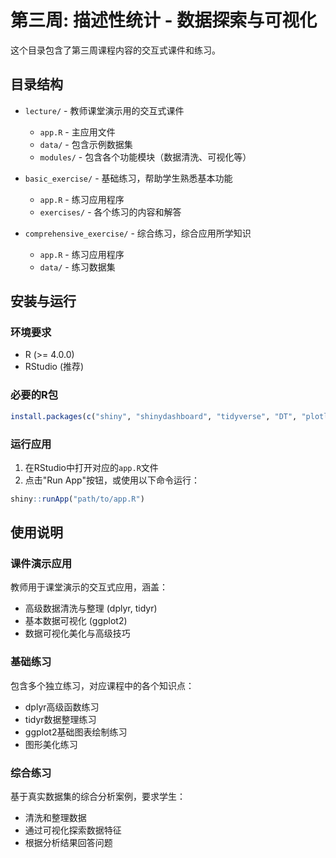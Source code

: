 # 第三周: 描述性统计 - 数据探索与可视化

这个目录包含了第三周课程内容的交互式课件和练习。

## 目录结构

- `lecture/` - 教师课堂演示用的交互式课件
  - `app.R` - 主应用文件 
  - `data/` - 包含示例数据集
  - `modules/` - 包含各个功能模块（数据清洗、可视化等）

- `basic_exercise/` - 基础练习，帮助学生熟悉基本功能
  - `app.R` - 练习应用程序
  - `exercises/` - 各个练习的内容和解答

- `comprehensive_exercise/` - 综合练习，综合应用所学知识
  - `app.R` - 练习应用程序
  - `data/` - 练习数据集

## 安装与运行

### 环境要求
- R (>= 4.0.0)
- RStudio (推荐)

### 必要的R包
```R
install.packages(c("shiny", "shinydashboard", "tidyverse", "DT", "plotly", "learnr", "palmerpenguins"))
```

### 运行应用
1. 在RStudio中打开对应的`app.R`文件
2. 点击"Run App"按钮，或使用以下命令运行：
```R
shiny::runApp("path/to/app.R")
```

## 使用说明

### 课件演示应用
教师用于课堂演示的交互式应用，涵盖：
- 高级数据清洗与整理 (dplyr, tidyr)
- 基本数据可视化 (ggplot2)
- 数据可视化美化与高级技巧

### 基础练习
包含多个独立练习，对应课程中的各个知识点：
- dplyr高级函数练习
- tidyr数据整理练习
- ggplot2基础图表绘制练习
- 图形美化练习

### 综合练习
基于真实数据集的综合分析案例，要求学生：
- 清洗和整理数据
- 通过可视化探索数据特征
- 根据分析结果回答问题 